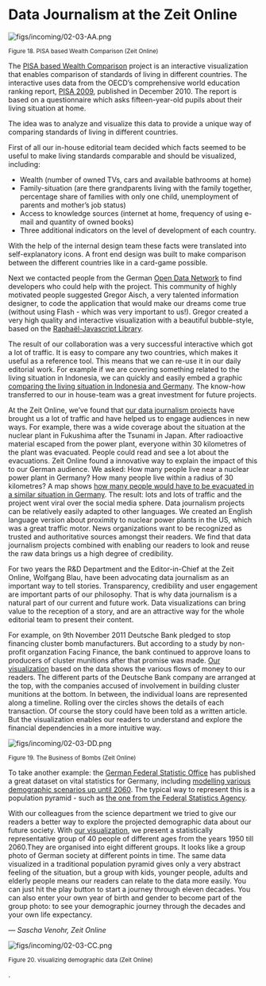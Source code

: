 # Data Journalism at the Zeit Online

![figs/incoming/02-03-AA.png
](http://datajournalismhandbook.org/1.0/en/figs/incoming/02-03-AA.png "Figure 18. PISA based Wealth Comparison (Zeit Online)")

<small>Figure 18. PISA based Wealth Comparison (Zeit Online)</small>

The [PISA based Wealth Comparison](http://opendata.zeit.de/pisa-wohlstands-vergleich/visualisierung.php#/en/DEU-OECD) project is an interactive visualization that enables comparison of standards of living in different countries. The interactive uses data from the OECD’s comprehensive world education ranking report, [PISA 2009](http://en.wikipedia.org/wiki/Programme_for_International_Student_Assessment), published in December 2010. The report is based on a questionnaire which asks fifteen-year-old pupils about their living situation at home.

The idea was to analyze and visualize this data to provide a unique way of comparing standards of living in different countries.

First of all our in-house editorial team decided which facts seemed to be useful to make living standards comparable and should be visualized, including:

* Wealth (number of owned TVs, cars and available bathrooms at home)
* Family-situation (are there grandparents living with the family together, percentage share of families with only one child, unemployment of parents and mother’s job status)
* Access to knowledge sources (internet at home, frequency of using e-mail and quantity of owned books)
* Three additional indicators on the level of development of each country.

With the help of the internal design team these facts were translated into self-explanatory icons. A front end design was built to make comparison between the different countries like in a card-game possible.

Next we contacted people from the German [Open Data Network](http://opendata-network.org/) to find developers who could help with the project. This community of highly motivated people suggested Gregor Aisch, a very talented information designer, to code the application that would make our dreams come true (without using Flash - which was very important to us!). Gregor created a very high quality and interactive visualization with a beautiful bubble-style, based on the [Raphaël-Javascript Library](http://raphaeljs.com/).

The result of our collaboration was a very successful interactive which got a lot of traffic. It is easy to compare any two countries, which makes it useful as a reference tool. This means that we can re-use it in our daily editorial work. For example if we are covering something related to the living situation in Indonesia, we can quickly and easily embed a graphic [comparing the living situation in Indonesia and Germany](http://opendata.zeit.de/pisa-wohlstands-vergleich/visualisierung.php#/en/DEU-IDN). The know-how transferred to our in house-team was a great investment for future projects.

At the Zeit Online, we’ve found that [our data journalism projects](http://www.zeit.de/datenjournalismus) have brought us a lot of traffic and have helped us to engage audiences in new ways. For example, there was a wide coverage about the situation at the nuclear plant in Fukushima after the Tsunami in Japan. After radioactive material escaped from the power plant, everyone within 30 kilometres of the plant was evacuated. People could read and see a lot about the evacuations. Zeit Online found a innovative way to explain the impact of this to our German audience. We asked: How many people live near a nuclear power plant in Germany? How many people live within a radius of 30 kilometres? A map shows [how many people would have to be evacuated in a similar situation in Germany](http://opendata.zeit.de/atomreaktoren/#/en/). The result: lots and lots of traffic and the project went viral over the social media sphere. Data journalism projects can be relatively easily adapted to other languages. We created an English language version about proximity to nuclear power plants in the US, which was a great traffic motor. News organizations want to be recognized as trusted and authoritative sources amongst their readers. We find that data journalism projects combined with enabling our readers to look and reuse the raw data brings us a high degree of credibility.

For two years the R&D Department and the Editor-in-Chief at the Zeit Online, Wolfgang Blau, have been advocating data journalism as an important way to tell stories. Transparency, credibility and user engagement are important parts of our philosophy. That is why data journalism is a natural part of our current and future work. Data visualizations can bring value to the reception of a story, and are an attractive way for the whole editorial team to present their content.

For example, on 9th November 2011 Deutsche Bank pledged to stop financing cluster bomb manufacturers. But according to a study by non-profit organzation Facing Finance, the bank continued to approve loans to producers of cluster munitions after that promise was made. [Our visualization](http://zeit.de/wirtschaft/cluster-munition) based on the data shows the various flows of money to our readers. The different parts of the Deutsche Bank company are arranged at the top, with the companies accused of involvement in building cluster munitions at the bottom. In between, the individual loans are represented along a timeline. Rolling over the circles shows the details of each transaction. Of course the story could have been told as a written article. But the visualization enables our readers to understand and explore the financial dependencies in a more intuitive way.

![figs/incoming/02-03-DD.png
](http://datajournalismhandbook.org/1.0/en/figs/incoming/02-03-DD.png "Figure 19. The Business of Bombs (Zeit Online)")

<small>Figure 19. The Business of Bombs (Zeit Online)</small>

To take another example: the [German Federal Statistic Office](https://www.destatis.de/EN/Homepage.html) has published a great dataset on vital statistics for Germany, including [modelling various demographic scenarios up until 2060](https://www.destatis.de/DE/ZahlenFakten/GesellschaftStaat/Bevoelkerung/Bevoelkerungsvorausberechnung/Bevoelkerungsvorausberechnung.html). The typical way to represent this is a population pyramid - such as [the one from the Federal Statistics Agency](https://www.destatis.de/bevoelkerungspyramide/).

With our colleagues from the science department we tried to give our readers a better way to explore the projected demographic data about our future society. With [our visualization](http://www.zeit.de/wissen/altersstruktur), we present a statistically representative group of 40 people of different ages from the years 1950 till 2060.They are organised into eight different groups. It looks like a group photo of German society at different points in time. The same data visualized in a traditional population pyramid gives only a very abstract feeling of the situation, but a group with kids, younger people, adults and elderly people means our readers can relate to the data more easily. You can just hit the play button to start a journey through eleven decades. You can also enter your own year of birth and gender to become part of the group photo: to see your demographic journey through the decades and your own life expectancy.

— *Sascha Venohr, Zeit Online*

![figs/incoming/02-03-CC.png
](http://datajournalismhandbook.org/1.0/en/figs/incoming/02-03-CC.png "Figure 20. visualizing demographic data (Zeit Online)")

<small>Figure 20. visualizing demographic data (Zeit Online)</small>

.

